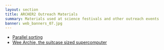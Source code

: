 ```yaml
---
layout: section
title: ARCHER2 Outreach Materials
summary: Materials used at science festivals and other outreach events to demonstrate HPC and computational science
banner: web_banners_07.jpg
---
```


* [Parallel sorting](parallel_sort)
* [Wee Archie, the suitcase sized supercomputer](wee_archie)
